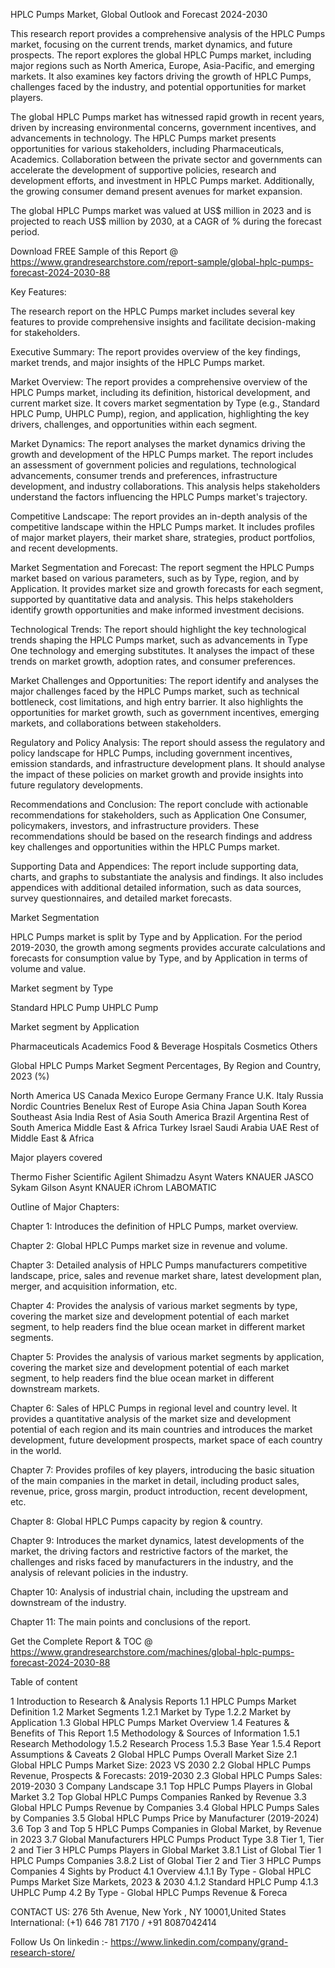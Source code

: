 HPLC Pumps Market, Global Outlook and Forecast 2024-2030

This research report provides a comprehensive analysis of the HPLC Pumps market, focusing on the current trends, market dynamics, and future prospects. The report explores the global HPLC Pumps market, including major regions such as North America, Europe, Asia-Pacific, and emerging markets. It also examines key factors driving the growth of HPLC Pumps, challenges faced by the industry, and potential opportunities for market players.

The global HPLC Pumps market has witnessed rapid growth in recent years, driven by increasing environmental concerns, government incentives, and advancements in technology. The HPLC Pumps market presents opportunities for various stakeholders, including Pharmaceuticals, Academics. Collaboration between the private sector and governments can accelerate the development of supportive policies, research and development efforts, and investment in HPLC Pumps market. Additionally, the growing consumer demand present avenues for market expansion.

The global HPLC Pumps market was valued at US$ million in 2023 and is projected to reach US$ million by 2030, at a CAGR of % during the forecast period.

Download FREE Sample of this Report @ https://www.grandresearchstore.com/report-sample/global-hplc-pumps-forecast-2024-2030-88


Key Features:

The research report on the HPLC Pumps market includes several key features to provide comprehensive insights and facilitate decision-making for stakeholders.

Executive Summary: The report provides overview of the key findings, market trends, and major insights of the HPLC Pumps market.

Market Overview: The report provides a comprehensive overview of the HPLC Pumps market, including its definition, historical development, and current market size. It covers market segmentation by Type (e.g., Standard HPLC Pump, UHPLC Pump), region, and application, highlighting the key drivers, challenges, and opportunities within each segment.

Market Dynamics: The report analyses the market dynamics driving the growth and development of the HPLC Pumps market. The report includes an assessment of government policies and regulations, technological advancements, consumer trends and preferences, infrastructure development, and industry collaborations. This analysis helps stakeholders understand the factors influencing the HPLC Pumps market's trajectory.

Competitive Landscape: The report provides an in-depth analysis of the competitive landscape within the HPLC Pumps market. It includes profiles of major market players, their market share, strategies, product portfolios, and recent developments.

Market Segmentation and Forecast: The report segment the HPLC Pumps market based on various parameters, such as by Type, region, and by Application. It provides market size and growth forecasts for each segment, supported by quantitative data and analysis. This helps stakeholders identify growth opportunities and make informed investment decisions.

Technological Trends: The report should highlight the key technological trends shaping the HPLC Pumps market, such as advancements in Type One technology and emerging substitutes. It analyses the impact of these trends on market growth, adoption rates, and consumer preferences.

Market Challenges and Opportunities: The report identify and analyses the major challenges faced by the HPLC Pumps market, such as technical bottleneck, cost limitations, and high entry barrier. It also highlights the opportunities for market growth, such as government incentives, emerging markets, and collaborations between stakeholders.

Regulatory and Policy Analysis: The report should assess the regulatory and policy landscape for HPLC Pumps, including government incentives, emission standards, and infrastructure development plans. It should analyse the impact of these policies on market growth and provide insights into future regulatory developments.

Recommendations and Conclusion: The report conclude with actionable recommendations for stakeholders, such as Application One Consumer, policymakers, investors, and infrastructure providers. These recommendations should be based on the research findings and address key challenges and opportunities within the HPLC Pumps market.

Supporting Data and Appendices: The report include supporting data, charts, and graphs to substantiate the analysis and findings. It also includes appendices with additional detailed information, such as data sources, survey questionnaires, and detailed market forecasts.

Market Segmentation

HPLC Pumps market is split by Type and by Application. For the period 2019-2030, the growth among segments provides accurate calculations and forecasts for consumption value by Type, and by Application in terms of volume and value.



Market segment by Type



Standard HPLC Pump
UHPLC Pump


Market segment by Application



Pharmaceuticals
Academics
Food & Beverage
Hospitals
Cosmetics
Others


Global HPLC Pumps Market Segment Percentages, By Region and Country, 2023 (%)



North America
US
Canada
Mexico
Europe
Germany
France
U.K.
Italy
Russia
Nordic Countries
Benelux
Rest of Europe
Asia
China
Japan
South Korea
Southeast Asia
India
Rest of Asia
South America
Brazil
Argentina
Rest of South America
Middle East & Africa
Turkey
Israel
Saudi Arabia
UAE
Rest of Middle East & Africa


Major players covered



Thermo Fisher Scientific
Agilent
Shimadzu
Asynt
Waters
KNAUER
JASCO
Sykam
Gilson
Asynt
KNAUER
iChrom
LABOMATIC


Outline of Major Chapters:

Chapter 1: Introduces the definition of HPLC Pumps, market overview.

Chapter 2: Global HPLC Pumps market size in revenue and volume.

Chapter 3: Detailed analysis of HPLC Pumps manufacturers competitive landscape, price, sales and revenue market share, latest development plan, merger, and acquisition information, etc.

Chapter 4: Provides the analysis of various market segments by type, covering the market size and development potential of each market segment, to help readers find the blue ocean market in different market segments.

Chapter 5: Provides the analysis of various market segments by application, covering the market size and development potential of each market segment, to help readers find the blue ocean market in different downstream markets.

Chapter 6: Sales of HPLC Pumps in regional level and country level. It provides a quantitative analysis of the market size and development potential of each region and its main countries and introduces the market development, future development prospects, market space of each country in the world.

Chapter 7: Provides profiles of key players, introducing the basic situation of the main companies in the market in detail, including product sales, revenue, price, gross margin, product introduction, recent development, etc.

Chapter 8: Global HPLC Pumps capacity by region & country.

Chapter 9: Introduces the market dynamics, latest developments of the market, the driving factors and restrictive factors of the market, the challenges and risks faced by manufacturers in the industry, and the analysis of relevant policies in the industry.

Chapter 10: Analysis of industrial chain, including the upstream and downstream of the industry.

Chapter 11: The main points and conclusions of the report.

Get the Complete Report & TOC @ https://www.grandresearchstore.com/machines/global-hplc-pumps-forecast-2024-2030-88

Table of content

1 Introduction to Research & Analysis Reports
1.1 HPLC Pumps Market Definition
1.2 Market Segments
1.2.1 Market by Type
1.2.2 Market by Application
1.3 Global HPLC Pumps Market Overview
1.4 Features & Benefits of This Report
1.5 Methodology & Sources of Information
1.5.1 Research Methodology
1.5.2 Research Process
1.5.3 Base Year
1.5.4 Report Assumptions & Caveats
2 Global HPLC Pumps Overall Market Size
2.1 Global HPLC Pumps Market Size: 2023 VS 2030
2.2 Global HPLC Pumps Revenue, Prospects & Forecasts: 2019-2030
2.3 Global HPLC Pumps Sales: 2019-2030
3 Company Landscape
3.1 Top HPLC Pumps Players in Global Market
3.2 Top Global HPLC Pumps Companies Ranked by Revenue
3.3 Global HPLC Pumps Revenue by Companies
3.4 Global HPLC Pumps Sales by Companies
3.5 Global HPLC Pumps Price by Manufacturer (2019-2024)
3.6 Top 3 and Top 5 HPLC Pumps Companies in Global Market, by Revenue in 2023
3.7 Global Manufacturers HPLC Pumps Product Type
3.8 Tier 1, Tier 2 and Tier 3 HPLC Pumps Players in Global Market
3.8.1 List of Global Tier 1 HPLC Pumps Companies
3.8.2 List of Global Tier 2 and Tier 3 HPLC Pumps Companies
4 Sights by Product
4.1 Overview
4.1.1 By Type - Global HPLC Pumps Market Size Markets, 2023 & 2030
4.1.2 Standard HPLC Pump
4.1.3 UHPLC Pump
4.2 By Type - Global HPLC Pumps Revenue & Foreca

CONTACT US:
276 5th Avenue, New York , NY 10001,United States
International: (+1) 646 781 7170 / +91 8087042414

Follow Us On linkedin :- https://www.linkedin.com/company/grand-research-store/
 
